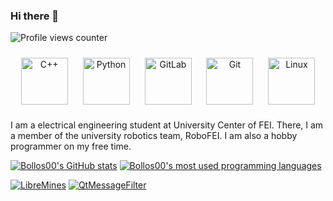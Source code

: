 ### Hi there 👋

![Profile views counter](https://komarev.com/ghpvc/?username=Bollos00&&style=flat-square)  

<div align="center">  
<img style="margin: 10px" src="https://profilinator.rishav.dev/skills-assets/cplusplus-original.svg" alt="C++" height="75" />  
<img style="margin: 10px" src="https://profilinator.rishav.dev/skills-assets/python-original.svg" alt="Python" height="75" />  
<img style="margin: 10px" src="https://profilinator.rishav.dev/skills-assets/gitlab.svg" alt="GitLab" height="75" />  
<img style="margin: 10px" src="https://profilinator.rishav.dev/skills-assets/git-scm-icon.svg" alt="Git" height="75" />  
<img style="margin: 10px" src="https://profilinator.rishav.dev/skills-assets/linux-original.svg" alt="Linux" height="75" />  
</div>

I am a electrical engineering student at University Center of FEI. There, I am a member of the university robotics team, RoboFEI. I am also a hobby programmer on my free time.

<!-- theme: title_color=63f995&text_color=ffffff&icon_color=f4fc11&bg_color=0c0877 -->

[![Bollos00's GitHub stats](https://github-readme-stats.vercel.app/api?username=Bollos00&show_icons=true&count_private=true&include_all_commits=true&title_color=63f995&text_color=ffffff&icon_color=f4fc11&bg_color=0c0877)](https://github.com/Bollos00)
[![Bollos00's most used programming languages](https://github-readme-stats.vercel.app/api/top-langs/?username=Bollos00&layout=compact&custom_title=Bollos00's%20Most%20Used%20Languages&count_private=true&title_color=63f995&text_color=ffffff&icon_color=f4fc11&bg_color=0c0877)](https://github.com/Bollos00)

[![LibreMines](https://github-readme-stats.vercel.app/api/pin/?username=Bollos00&repo=LibreMines&title_color=63f995&text_color=ffffff&icon_color=f4fc11&bg_color=0c0877)](https://github.com/Bollos00/LibreMines)
[![QtMessageFilter](https://github-readme-stats.vercel.app/api/pin/?username=Bollos00&repo=QtMessageFilter&title_color=63f995&text_color=ffffff&icon_color=f4fc11&bg_color=0c0877)](https://github.com/Bollos00/QtMessageFilter)
<!-- [![DXF-ElectronicComponentsLibrary](https://github-readme-stats.vercel.app/api/pin/?username=Bollos00&repo=DXF-ElectronicComponentsLibrary&title_color=63f995&text_color=ffffff&icon_color=f4fc11&bg_color=0c0877)](https://github.com/Bollos00/DXF-ElectronicComponentsLibrary)
[![DatabaseForKicksAndPassesRobocup](https://github-readme-stats.vercel.app/api/pin/?username=Bollos00&repo=DatabaseForKicksAndPassesRobocup&title_color=63f995&text_color=ffffff&icon_color=f4fc11&bg_color=0c0877)](https://github.com/Bollos00/DatabaseForKicksAndPassesRobocup)
[![language-spice](https://github-readme-stats.vercel.app/api/pin/?username=Bollos00&repo=language-spice&title_color=63f995&text_color=ffffff&icon_color=f4fc11&bg_color=0c0877)](https://github.com/Bollos00/language-spice)
 -->


